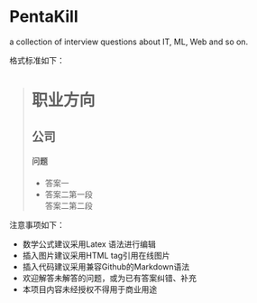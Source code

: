 # PentaKill
a collection of interview questions about IT, ML, Web and so on.

格式标准如下：

># 职业方向
>## 公司
>#### 问题
>* 答案一
>* 答案二第一段  
>答案二第二段

注意事项如下：

* 数学公式建议采用Latex 语法进行编辑
* 插入图片建议采用HTML tag引用在线图片
* 插入代码建议采用兼容Github的Markdown语法
* 欢迎解答未解答的问题，或为已有答案纠错、补充
* 本项目内容未经授权不得用于商业用途